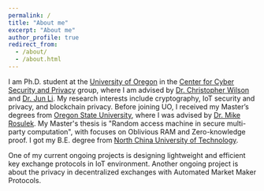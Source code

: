 ```yaml
---
permalink: /
title: "About me"
excerpt: "About me"
author_profile: true
redirect_from: 
  - /about/
  - /about.html
---
```


I am Ph.D. student at the [University of Oregon](https://www.uoregon.edu/) in the [Center for Cyber Security and Privacy](https://ccsp.uoregon.edu/) group, where I am advised by [Dr. Christopher Wilson](https://ix.cs.uoregon.edu/~cwilson/) and [Dr. Jun Li](https://ix.cs.uoregon.edu/~lijun/). 
My research interests include cryptography, IoT security and privacy, and blockchain privacy. 
Before joining UO, I received my Master’s degrees from [Oregon State University](https://oregonstate.edu/), where I was advised by [Dr. Mike Rosulek](http://web.engr.oregonstate.edu/~rosulekm/). 
My Master's thesis is "Random access machine in secure multi-party computation", with focuses on Oblivious RAM and Zero-knowledge proof. I got my B.E. degree from [North China University of Technology](http://en.ncut.edu.cn/). 

One of my current ongoing projects is designing lightweight and efficient key exchange protocols in IoT environment. 
Another ongoing project is about the privacy in decentralized exchanges with Automated Market Maker Protocols. 

